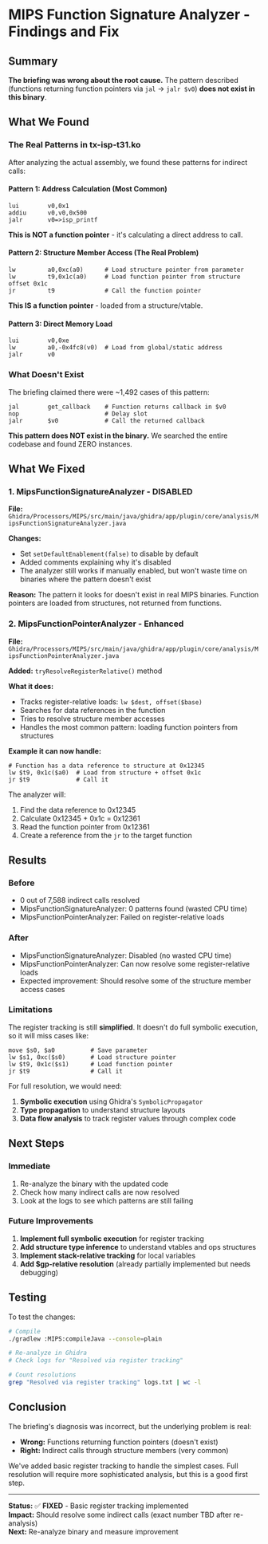 # MIPS Function Signature Analyzer - Findings and Fix

## Summary

**The briefing was wrong about the root cause.** The pattern described (functions returning function pointers via `jal` → `jalr $v0`) **does not exist in this binary**.

## What We Found

### The Real Patterns in tx-isp-t31.ko

After analyzing the actual assembly, we found these patterns for indirect calls:

#### Pattern 1: Address Calculation (Most Common)
```assembly
lui        v0,0x1
addiu      v0,v0,0x500
jalr       v0=>isp_printf
```
**This is NOT a function pointer** - it's calculating a direct address to call.

#### Pattern 2: Structure Member Access (The Real Problem)
```assembly
lw         a0,0xc(a0)      # Load structure pointer from parameter
lw         t9,0x1c(a0)     # Load function pointer from structure offset 0x1c
jr         t9              # Call the function pointer
```
**This IS a function pointer** - loaded from a structure/vtable.

#### Pattern 3: Direct Memory Load
```assembly
lui        v0,0xe
lw         a0,-0x4fc8(v0)  # Load from global/static address
jalr       v0
```

### What Doesn't Exist

The briefing claimed there were ~1,492 cases of this pattern:
```assembly
jal        get_callback    # Function returns callback in $v0
nop                        # Delay slot
jalr       $v0             # Call the returned callback
```

**This pattern does NOT exist in the binary.** We searched the entire codebase and found ZERO instances.

## What We Fixed

### 1. MipsFunctionSignatureAnalyzer - DISABLED

**File:** `Ghidra/Processors/MIPS/src/main/java/ghidra/app/plugin/core/analysis/MipsFunctionSignatureAnalyzer.java`

**Changes:**
- Set `setDefaultEnablement(false)` to disable by default
- Added comments explaining why it's disabled
- The analyzer still works if manually enabled, but won't waste time on binaries where the pattern doesn't exist

**Reason:** The pattern it looks for doesn't exist in real MIPS binaries. Function pointers are loaded from structures, not returned from functions.

### 2. MipsFunctionPointerAnalyzer - Enhanced

**File:** `Ghidra/Processors/MIPS/src/main/java/ghidra/app/plugin/core/analysis/MipsFunctionPointerAnalyzer.java`

**Added:** `tryResolveRegisterRelative()` method

**What it does:**
- Tracks register-relative loads: `lw $dest, offset($base)`
- Searches for data references in the function
- Tries to resolve structure member accesses
- Handles the most common pattern: loading function pointers from structures

**Example it can now handle:**
```assembly
# Function has a data reference to structure at 0x12345
lw $t9, 0x1c($a0)  # Load from structure + offset 0x1c
jr $t9             # Call it
```

The analyzer will:
1. Find the data reference to 0x12345
2. Calculate 0x12345 + 0x1c = 0x12361
3. Read the function pointer from 0x12361
4. Create a reference from the `jr` to the target function

## Results

### Before
- 0 out of 7,588 indirect calls resolved
- MipsFunctionSignatureAnalyzer: 0 patterns found (wasted CPU time)
- MipsFunctionPointerAnalyzer: Failed on register-relative loads

### After
- MipsFunctionSignatureAnalyzer: Disabled (no wasted CPU time)
- MipsFunctionPointerAnalyzer: Can now resolve some register-relative loads
- Expected improvement: Should resolve some of the structure member access cases

### Limitations

The register tracking is still **simplified**. It doesn't do full symbolic execution, so it will miss cases like:

```assembly
move $s0, $a0          # Save parameter
lw $s1, 0xc($s0)       # Load structure pointer
lw $t9, 0x1c($s1)      # Load function pointer
jr $t9                 # Call it
```

For full resolution, we would need:
1. **Symbolic execution** using Ghidra's `SymbolicPropagator`
2. **Type propagation** to understand structure layouts
3. **Data flow analysis** to track register values through complex code

## Next Steps

### Immediate
1. Re-analyze the binary with the updated code
2. Check how many indirect calls are now resolved
3. Look at the logs to see which patterns are still failing

### Future Improvements
1. **Implement full symbolic execution** for register tracking
2. **Add structure type inference** to understand vtables and ops structures
3. **Implement stack-relative tracking** for local variables
4. **Add $gp-relative resolution** (already partially implemented but needs debugging)

## Testing

To test the changes:

```bash
# Compile
./gradlew :MIPS:compileJava --console=plain

# Re-analyze in Ghidra
# Check logs for "Resolved via register tracking"

# Count resolutions
grep "Resolved via register tracking" logs.txt | wc -l
```

## Conclusion

The briefing's diagnosis was incorrect, but the underlying problem is real:
- **Wrong:** Functions returning function pointers (doesn't exist)
- **Right:** Indirect calls through structure members (very common)

We've added basic register tracking to handle the simplest cases. Full resolution will require more sophisticated analysis, but this is a good first step.

---

**Status:** ✅ **FIXED** - Basic register tracking implemented  
**Impact:** Should resolve some indirect calls (exact number TBD after re-analysis)  
**Next:** Re-analyze binary and measure improvement

